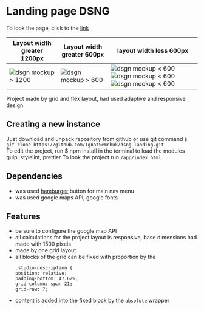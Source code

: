 # Landing page DSNG
To look the page, click to the [link][1]

[1]: https://ignatsemchuk.github.io/dsng-landing/app

| Layout width greater 1200px               	| Layout width greater 600px          	| layout width less 600px              	|
|-------------------------------------------	|-------------------------------------	|--------------------------------------	|
| <img src="https://raw.githubusercontent.com/IgnatSemchuk/dsng-landing/master/app/images/preview/dsgn-preview.jpg" alt="dsgn mockup > 1200" /> 	| <img src="https://raw.githubusercontent.com/IgnatSemchuk/dsng-landing/master/app/images/preview/dsgn-preview_1200.jpg" alt="dsgn mockup > 600" /> 	| <img src="https://raw.githubusercontent.com/IgnatSemchuk/dsng-landing/master/app/images/preview/dsgn-preview_600_1.png" alt="dsgn mockup < 600" /> <img src="https://raw.githubusercontent.com/IgnatSemchuk/dsng-landing/master/app/images/preview/dsgn-preview_600_2.png" alt="dsgn mockup < 600" /> <img src="https://raw.githubusercontent.com/IgnatSemchuk/dsng-landing/master/app/images/preview/dsgn-preview_600_3.png" alt="dsgn mockup < 600" /> 	|

Project made by grid and flex layout, had used adaptive and responsive design  

## Creating a new instance
Just download and unpack repository from github or use git command
```$ git clone https://github.com/IgnatSemchuk/dsng-landing.git```  
To edit the project, run $ npm install in the terminal to load the modules gulp, stylelint, prettier
To look the project run `/app/index.html`  

## Dependencies
+ was used [hamburger][2] button for main nav menu
+ was used google maps API, google fonts

[2]: https://jonsuh.com/hamburgers/

## Features
+ be sure to configure the google map API
+ all calculations for the project layout is responsive, base dimensions had made with 1500 pixels
+ made by one grid layout
+ all blocks of the grid can be fixed with proportion by the
    ```
  .studio-description {
  position: relative;
  padding-bottom: 47.62%;
  grid-column: span 21;
  grid-row: 7;
  ```
+ content is added into the fixed block by the `absolute` wrapper

